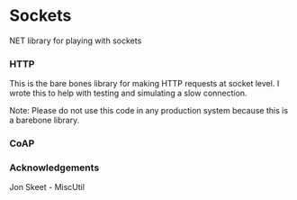 # Sockets
NET library for playing with sockets

### HTTP
This is the bare bones library for making HTTP requests at socket level. I wrote this to help with testing and simulating a slow connection.

Note: Please do not use this code in any production system because this is a barebone library.

### CoAP

### Acknowledgements
Jon Skeet - MiscUtil
